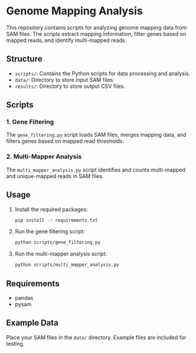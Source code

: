 # Genome Mapping Analysis

This repository contains scripts for analyzing genome mapping data from SAM files. The scripts extract mapping information, filter genes based on mapped reads, and identify multi-mapped reads.

## Structure

- `scripts/`: Contains the Python scripts for data processing and analysis.
- `data/`: Directory to store input SAM files.
- `results/`: Directory to store output CSV files.

## Scripts

### 1. Gene Filtering

The `gene_filtering.py` script loads SAM files, merges mapping data, and filters genes based on mapped read thresholds.

### 2. Multi-Mapper Analysis

The `multi_mapper_analysis.py` script identifies and counts multi-mapped and unique-mapped reads in SAM files.

## Usage

1. Install the required packages:
    ```bash
    pip install -r requirements.txt
    ```

2. Run the gene filtering script:
    ```bash
    python scripts/gene_filtering.py
    ```

3. Run the multi-mapper analysis script:
    ```bash
    python scripts/multi_mapper_analysis.py
    ```

## Requirements

- pandas
- pysam

## Example Data

Place your SAM files in the `data/` directory. Example files are included for testing.
